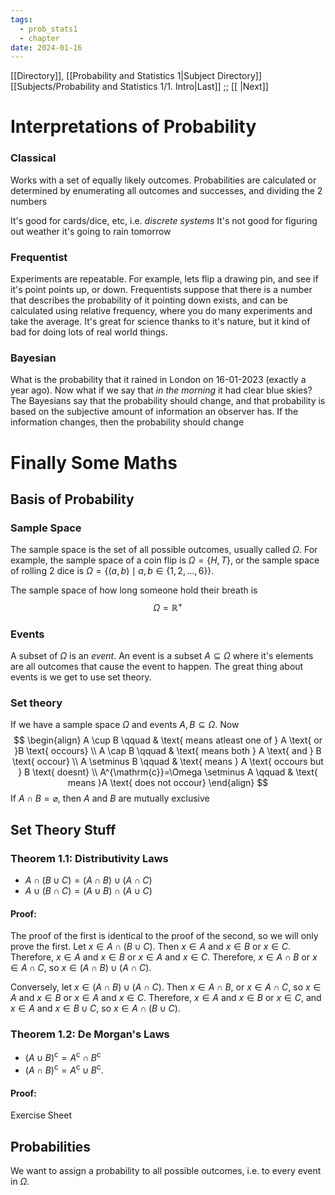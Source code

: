 ```yaml
---
tags:
  - prob_stats1
  - chapter
date: 2024-01-16
---
```

[[Directory]], [[Probability and Statistics 1|Subject Directory]]
[[Subjects/Probability and Statistics 1/1. Intro|Last]] ;; [[ |Next]]
# Interpretations of Probability
### Classical
Works with a set of equally likely outcomes. Probabilities are calculated or determined by enumerating all outcomes and successes, and dividing the 2 numbers 

It's good for cards/dice, etc, i.e. *discrete systems*
It's not good for figuring out weather it's going to rain tomorrow
### Frequentist
Experiments are repeatable. For example, lets flip a drawing pin, and see if it's point points up, or down. Frequentists suppose that there is a number that describes the probability of it pointing down exists, and can be calculated using relative frequency, where you do many experiments and take the average. It's great for science thanks to it's nature, but it kind of bad for doing lots of real world things.
### Bayesian
What is the probability that it rained in London on 16-01-2023 (exactly a year ago). Now what if we say that *in the morning* it had clear blue skies? The Bayesians say that the probability should change, and that probability is based on the subjective amount of information an observer has. If the information changes, then the probability should change
# Finally Some Maths
## Basis of Probability 
### Sample Space
The sample space is the set of all possible outcomes, usually called $\Omega$. For example, the sample space of a coin flip is ${} \Omega=\{ H, T \} {}$, or the sample space of rolling 2 dice is ${} \Omega=\{ (a,\, b) \mid a,\, b \in \{ 1,\, 2,\,\dots,\,6 \} \} {}$. 

The sample space of how long someone hold their breath is
$$
\Omega=\mathbb{R}^{+}
$$
### Events
A subset of $\Omega$ is an *event*. An event is a subset ${} A \subseteq \Omega {}$ where it's elements are all outcomes that cause the event to happen. The great thing about events is we get to use set theory.
### Set theory
If we have a sample space $\Omega {}$ and events ${} A,\, B \subseteq \Omega {}$. Now 
$$
\begin{align}
A \cup B \qquad & \text{ means atleast one of } A \text{ or }B \text{ occours} \\
A \cap B \qquad & \text{ means both } A \text{ and } B \text{ occour} \\
A \setminus B \qquad  &  \text{ means } A \text{ occours but } B \text{ doesnt} \\
A^{\mathrm{c}}=\Omega \setminus A \qquad  & \text{ means }A \text{ does not occour} 
\end{align}
$$
If ${} A \cap B=\varnothing {}$, then $A$ and $B {}$ are mutually exclusive
## Set Theory Stuff
### Theorem 1.1: Distributivity Laws
- ${} A \cap(B \cup C)=(A \cap B ) \cup(A \cap C) {}$
- ${} A \cup(B \cap C)=(A \cup B ) \cap(A \cup C) {}$
#### Proof:
The proof of the first is identical to the proof of the second, so we will only prove the first.
Let ${} x \in A \cap(B\cup C)$. Then ${} x \in A {}$ and ${} x \in B {}$ or ${} x \in C {}$. Therefore, ${} x \in A {}$ and ${} x \in B {}$ or ${} x \in A {}$ and ${} x \in C {}$. Therefore, ${} x \in A \cap B {}$ or ${} x \in A \cap C {}$, so ${} x \in (A \cap B) \cup (A \cap C) {}$.

Conversely, let ${} x \in (A \cap B) \cup (A \cap C) {}$. Then ${} x \in A\cap B {}$, or ${} x \in A \cap C {}$, so ${} x \in A {}$ and ${} x \in B {}$ or ${} x \in A {}$ and ${} x \in C {}$. Therefore, ${} x \in A {}$ and $x \in B {}$ or ${} x \in C {}$, and ${} x \in A {}$ and ${} x \in B \cup C {}$, so ${} x \in A \cap(B \cup C) {}$.
### Theorem 1.2: De Morgan's Laws
- ${} (A \cup B)^{\mathrm{c}}=A^{\mathrm{c}} \cap B^{\mathrm{c}} {}$
- ${} (A \cap B)^{\mathrm{c}}=A^{\mathrm{c}}\cup B^{\mathrm{c}} {}$.
#### Proof:
Exercise Sheet

## Probabilities
We want to assign a probability to all possible outcomes, i.e. to every event in ${} \Omega {}$.